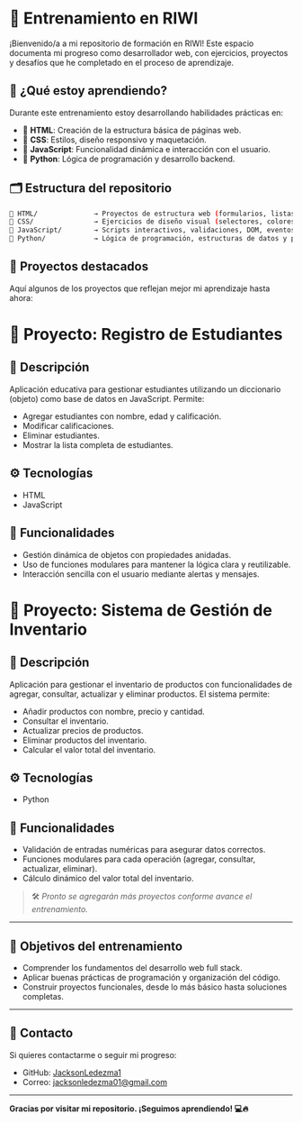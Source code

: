 # 🚀 Entrenamiento en RIWI

¡Bienvenido/a a mi repositorio de formación en RIWI! Este espacio documenta mi progreso como desarrollador web, con ejercicios, proyectos y desafíos que he completado en el proceso de aprendizaje.

## 🧠 ¿Qué estoy aprendiendo?

Durante este entrenamiento estoy desarrollando habilidades prácticas en:

- 🧱 **HTML**: Creación de la estructura básica de páginas web.
- 🎨 **CSS**: Estilos, diseño responsivo y maquetación.
- 🧩 **JavaScript**: Funcionalidad dinámica e interacción con el usuario.
- 🐍 **Python**: Lógica de programación y desarrollo backend.

## 🗂️ Estructura del repositorio

```bash
📁 HTML/              → Proyectos de estructura web (formularios, listas, tablas, etc.)
📁 CSS/               → Ejercicios de diseño visual (selectores, colores, layouts)
📁 JavaScript/        → Scripts interactivos, validaciones, DOM, eventos
📁 Python/            → Lógica de programación, estructuras de datos y proyectos backend
```

## 🌟 Proyectos destacados

Aquí algunos de los proyectos que reflejan mejor mi aprendizaje hasta ahora:

# 🎯 Proyecto: Registro de Estudiantes

## 📝 Descripción
Aplicación educativa para gestionar estudiantes utilizando un diccionario (objeto) como base de datos en JavaScript. Permite:

- Agregar estudiantes con nombre, edad y calificación.
- Modificar calificaciones.
- Eliminar estudiantes.
- Mostrar la lista completa de estudiantes.

## ⚙️ Tecnologías
- HTML
- JavaScript

## 📸 Funcionalidades
- Gestión dinámica de objetos con propiedades anidadas.
- Uso de funciones modulares para mantener la lógica clara y reutilizable.
- Interacción sencilla con el usuario mediante alertas y mensajes.

# 🎯 Proyecto: Sistema de Gestión de Inventario

## 📝 Descripción
Aplicación para gestionar el inventario de productos con funcionalidades de agregar, consultar, actualizar y eliminar productos. El sistema permite:

- Añadir productos con nombre, precio y cantidad.
- Consultar el inventario.
- Actualizar precios de productos.
- Eliminar productos del inventario.
- Calcular el valor total del inventario.

## ⚙️ Tecnologías
- Python

## 📸 Funcionalidades
- Validación de entradas numéricas para asegurar datos correctos.
- Funciones modulares para cada operación (agregar, consultar, actualizar, eliminar).
- Cálculo dinámico del valor total del inventario.


> 🛠️ *Pronto se agregarán más proyectos conforme avance el entrenamiento.*

---

## 🎯 Objetivos del entrenamiento

- Comprender los fundamentos del desarrollo web full stack.
- Aplicar buenas prácticas de programación y organización del código.
- Construir proyectos funcionales, desde lo más básico hasta soluciones completas.

---

## 🤝 Contacto

Si quieres contactarme o seguir mi progreso:

- GitHub: [JacksonLedezma1](https://github.com/JacksonLedezma1)
- Correo: jacksonledezma01@gmail.com

---

**Gracias por visitar mi repositorio. ¡Seguimos aprendiendo! 💻🔥**
